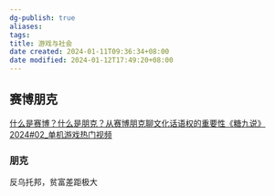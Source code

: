 ```yaml
---
dg-publish: true
aliases: 
tags: 
title: 游戏与社会
date created: 2024-01-11T09:36:34+08:00
date modified: 2024-01-12T17:49:20+08:00
---
```

## 赛博朋克
[什么是赛博？什么是朋克？从赛博朋克聊文化话语权的重要性《糖九说》2024#02\_单机游戏热门视频](https://www.bilibili.com/video/BV17K4y167Nj/?spm_id_from=333.1007.tianma.4-1-11.click&vd_source=20cb3e7c6ad3d64f0eb2d763ff005080)
### 朋克
反乌托邦，贫富差距极大